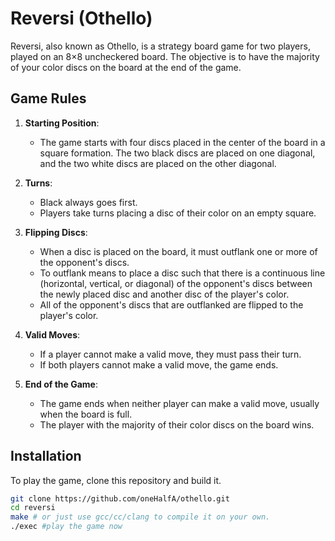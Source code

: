 # Reversi (Othello)

Reversi, also known as Othello, is a strategy board game for two players, played on an 8×8 uncheckered board. The objective is to have the majority of your color discs on the board at the end of the game.
## Game Rules
1. **Starting Position**:
   - The game starts with four discs placed in the center of the board in a square formation. The two black discs are placed on one diagonal, and the two white discs are placed on the other diagonal.

2. **Turns**:
   - Black always goes first.
   - Players take turns placing a disc of their color on an empty square.

3. **Flipping Discs**:
   - When a disc is placed on the board, it must outflank one or more of the opponent's discs.
   - To outflank means to place a disc such that there is a continuous line (horizontal, vertical, or diagonal) of the opponent's discs between the newly placed disc and another disc of the player's color.
   - All of the opponent's discs that are outflanked are flipped to the player's color.

4. **Valid Moves**:
   - If a player cannot make a valid move, they must pass their turn.
   - If both players cannot make a valid move, the game ends.

5. **End of the Game**:
   - The game ends when neither player can make a valid move, usually when the board is full.
   - The player with the majority of their color discs on the board wins.

## Installation

To play the game, clone this repository and build it.

```sh
git clone https://github.com/oneHalfA/othello.git
cd reversi
make # or just use gcc/cc/clang to compile it on your own.
./exec #play the game now
